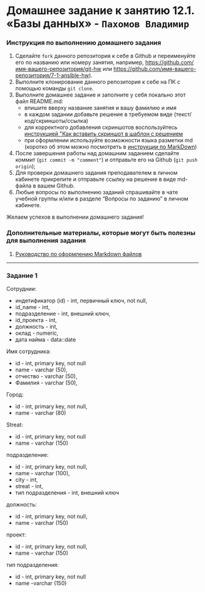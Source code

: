 # Домашнее задание к занятию 12.1. «Базы данных» - `Пахомов Владимир`


### Инструкция по выполнению домашнего задания

   1. Сделайте `fork` данного репозитория к себе в Github и переименуйте его по названию или номеру занятия, например, https://github.com/имя-вашего-репозитория/git-hw или  https://github.com/имя-вашего-репозитория/7-1-ansible-hw).
   2. Выполните клонирование данного репозитория к себе на ПК с помощью команды `git clone`.
   3. Выполните домашнее задание и заполните у себя локально этот файл README.md:
      - впишите вверху название занятия и вашу фамилию и имя
      - в каждом задании добавьте решение в требуемом виде (текст/код/скриншоты/ссылка)
      - для корректного добавления скриншотов воспользуйтесь [инструкцией "Как вставить скриншот в шаблон с решением](https://github.com/netology-code/sys-pattern-homework/blob/main/screen-instruction.md)
      - при оформлении используйте возможности языка разметки md (коротко об этом можно посмотреть в [инструкции  по MarkDown](https://github.com/netology-code/sys-pattern-homework/blob/main/md-instruction.md))
   4. После завершения работы над домашним заданием сделайте коммит (`git commit -m "comment"`) и отправьте его на Github (`git push origin`);
   5. Для проверки домашнего задания преподавателем в личном кабинете прикрепите и отправьте ссылку на решение в виде md-файла в вашем Github.
   6. Любые вопросы по выполнению заданий спрашивайте в чате учебной группы и/или в разделе “Вопросы по заданию” в личном кабинете.
   
Желаем успехов в выполнении домашнего задания!
   
### Дополнительные материалы, которые могут быть полезны для выполнения задания

1. [Руководство по оформлению Markdown файлов](https://gist.github.com/Jekins/2bf2d0638163f1294637#Code)

---

### Задание 1

Сотруднии:
- индетификатор (id) - int, первичный ключ, not null,
- id_name - int,
- подразделение - int, внешний ключ,
- id_проекта - int,
- должность - int,
- оклад - numeric,
- дата найма - data::date

Имя сотрудника:
- id - int, primary key, not null
- name - varchar (50),
- отчество - varchar (50),
- Фамилия - varchar (50),

Город:
- id - int, primary key, not null,
- name - varchar (80)

Streat:
- id - int, primary key, not null
- name - varchar (150)

подразделение:
- id - int, primary key, not null,
- name - varchar (100),
- city - int, 
- streat - int,
- тип подразделения - int, внешний ключ

должность:
- id - int, primary key, not null,
- name - varchar (150)

проект:
- id - int, primary key, not null,
- name - varchar (150)

тип подразделения:
- id - int, primary key, not null
- name -varchar (150)


